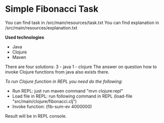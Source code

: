 Simple Fibonacci Task
=====================

You can find task in /src/main/resources/task.txt
You can find explanation in /src/main/resources/explanation.txt

**Used technologies**
* Java
* Clojure
* Maven

There are four solutions: 3 - java 1 - clojure
The answer on question how to invoke Clojure functions from java also exists there.

*To run Clojure function in REPL you need do the following:*
* Run REPL: just run maven command "mvn clojure:repl"
* Load file in REPL: run following command in REPL (load-file "src/main/clojure/fibonacci.clj")
* Invoke function: (fib-sum-ev 4000000)

Result will be in REPL console.